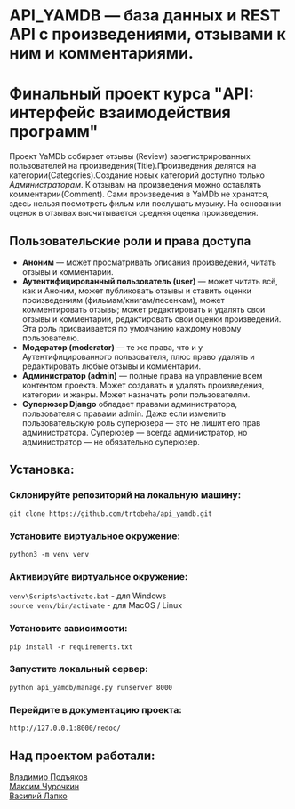 # API_YAMDB — база данных и REST API с произведениями, отзывами к ним и комментариями.
# Финальный проект курса "API: интерфейс взаимодействия программ"


Проект YaMDb собирает отзывы (Review) зарегистрированных пользователей на произведения(Title).Произведения делятся на категории(Categories).Создание новых категорий доступно только *Администраторам*. К отзывам на произведения можно оставлять комментарии(Comment).
Сами произведения в YaMDb не хранятся, здесь нельзя посмотреть фильм или послушать музыку. На основании оценок в отзывах высчитывается средняя оценка произведения. 

## Пользовательские роли и права доступа
- **Аноним** — может просматривать описания произведений, читать отзывы и комментарии.
- **Аутентифицированный пользователь (user)** — может читать всё, как и Аноним, может публиковать отзывы и ставить оценки произведениям (фильмам/книгам/песенкам), может комментировать отзывы; может редактировать и удалять свои отзывы и комментарии, редактировать свои оценки произведений. Эта роль присваивается по умолчанию каждому новому пользователю.
- **Модератор (moderator)** — те же права, что и у Аутентифицированного пользователя, плюс право удалять и редактировать любые отзывы и комментарии.
- **Администратор (admin)** — полные права на управление всем контентом проекта. Может создавать и удалять произведения, категории и жанры. Может назначать роли пользователям.
- **Суперюзер Django** обладает правами администратора, пользователя с правами admin. Даже если изменить пользовательскую роль суперюзера — это не лишит его прав администратора. Суперюзер — всегда администратор, но администратор — не обязательно суперюзер.
## Установка:
### Склонируйте репозиторий на локальную машину:
`git clone https://github.com/trtobeha/api_yamdb.git`
### Установите виртуальное окружение:
`python3 -m venv venv`
### Активируйте виртуальное окружение:
`venv\Scripts\activate.bat` - для Windows\
`source venv/bin/activate` - для MacOS / Linux
### Установите зависимости:
`pip install -r requirements.txt`
### Запустите локальный сервер:
`python api_yamdb/manage.py runserver 8000`
### Перейдите в документацию проекта:
`http://127.0.0.1:8000/redoc/`

## Над проектом работали:
[Владимир Подъяков](https://github.com.trtobeha "Ссылка на профиль GitHub")\
[Максим Чурочкин](https://github.com/MChurochkin "Ссылка на профиль GitHub")\
[Василий Лапко](https://github.com/VasiliyLyr "Ссылка на профиль GitHub")